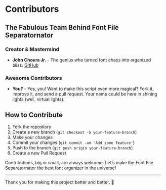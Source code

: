 # Contributors

## The Fabulous Team Behind Font File Separatornator

### Creator & Mastermind
- **John Choura Jr.** - The genius who turned font chaos into organized bliss. [GitHub](https://github.com/johnchourajr)

### Awesome Contributors
- **You?** - Yes, you! Want to make this script even more magical? Fork it, improve it, and send a pull request. Your name could be here in shining lights (well, virtual lights).

## How to Contribute
1. Fork the repository
2. Create a new branch (`git checkout -b your-feature-branch`)
3. Make your changes
4. Commit your changes (`git commit -am 'Add some feature'`)
5. Push to the branch (`git push origin your-feature-branch`)
6. Create a new Pull Request

Contributions, big or small, are always welcome. Let’s make the Font File Separatornator the best font organizer in the universe!

---

Thank you for making this project better and better. 🎉
